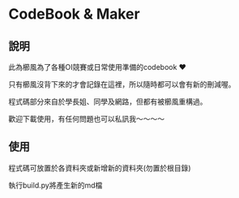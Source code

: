# CodeBook & Maker

## 說明

此為櫛風為了各種OI競賽或日常使用準備的codebook ❤️

只有櫛風沒背下來的才會記錄在這裡，所以隨時都可以會有新的刪減喔。

程式碼部分來自於學長姐、同學及網路，但都有被櫛風重構過。

歡迎下載使用，有任何問題也可以私訊我～～～～


## 使用

程式碼可放置於各資料夾或新增新的資料夾(勿置於根目錄)

執行build.py將產生新的md檔


